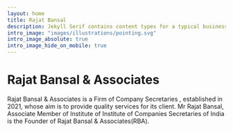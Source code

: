 ```yaml
---
layout: home
title: Rajat Bansal
description: Jekyll Serif contains content types for a typical business website. The theme is fully responsive, blazing fast and artfully illustrated.
intro_image: "images/illustrations/pointing.svg"
intro_image_absolute: true
intro_image_hide_on_mobile: true
---
```


# Rajat Bansal & Associates
Rajat Bansal & Associates is a Firm of Company Secretaries , established in 2021, whose aim is to provide quality services for its client. Mr Rajat Bansal, Associate Member of Institute of  Institute of Companies Secretaries of India is the Founder of Rajat Bansal & Associates(RBA).
